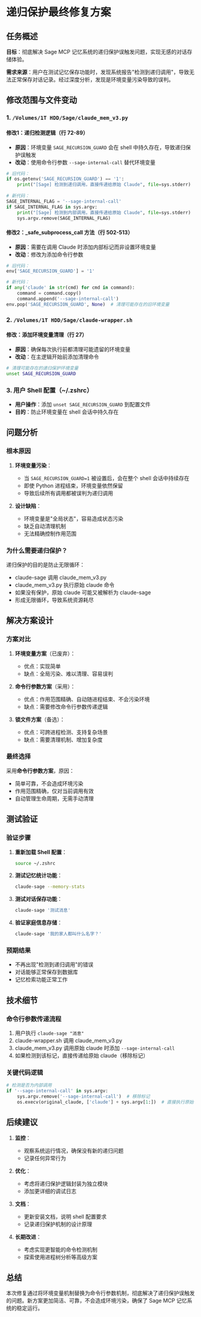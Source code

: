 # 递归保护最终修复方案

## 任务概述

**目标**：彻底解决 Sage MCP 记忆系统的递归保护误触发问题，实现无感的对话存储体验。

**需求来源**：用户在测试记忆保存功能时，发现系统报告"检测到递归调用"，导致无法正常保存对话记录。经过深度分析，发现是环境变量污染导致的误判。

## 修改范围与文件变动

### 1. `/Volumes/1T HDD/Sage/claude_mem_v3.py`

#### 修改1：递归检测逻辑（行 72-89）
- **原因**：环境变量 `SAGE_RECURSION_GUARD` 会在 shell 中持久存在，导致递归保护误触发
- **改动**：使用命令行参数 `--sage-internal-call` 替代环境变量
```python
# 旧代码：
if os.getenv('SAGE_RECURSION_GUARD') == '1':
    print("[Sage] 检测到递归调用，直接传递给原始 Claude", file=sys.stderr)
    
# 新代码：
SAGE_INTERNAL_FLAG = '--sage-internal-call'
if SAGE_INTERNAL_FLAG in sys.argv:
    print("[Sage] 检测到内部调用，直接传递给原始 Claude", file=sys.stderr)
    sys.argv.remove(SAGE_INTERNAL_FLAG)
```

#### 修改2：_safe_subprocess_call 方法（行 502-513）
- **原因**：需要在调用 Claude 时添加内部标记而非设置环境变量
- **改动**：修改为添加命令行参数
```python
# 旧代码：
env['SAGE_RECURSION_GUARD'] = '1'

# 新代码：
if any('claude' in str(cmd) for cmd in command):
    command = command.copy()
    command.append('--sage-internal-call')
env.pop('SAGE_RECURSION_GUARD', None)  # 清理可能存在的旧环境变量
```

### 2. `/Volumes/1T HDD/Sage/claude-wrapper.sh`

#### 修改：添加环境变量清理（行 27）
- **原因**：确保每次执行前都清理可能遗留的环境变量
- **改动**：在主逻辑开始前添加清理命令
```bash
# 清理可能存在的递归保护环境变量
unset SAGE_RECURSION_GUARD
```

### 3. 用户 Shell 配置（~/.zshrc）
- **用户操作**：添加 `unset SAGE_RECURSION_GUARD` 到配置文件
- **目的**：防止环境变量在 shell 会话中持久存在

## 问题分析

### 根本原因

1. **环境变量污染**：
   - 当 `SAGE_RECURSION_GUARD=1` 被设置后，会在整个 shell 会话中持续存在
   - 即使 Python 进程结束，环境变量依然保留
   - 导致后续所有调用都被误判为递归调用

2. **设计缺陷**：
   - 环境变量是"全局状态"，容易造成状态污染
   - 缺乏自动清理机制
   - 无法精确控制作用范围

### 为什么需要递归保护？

递归保护的目的是防止无限循环：
- claude-sage 调用 claude_mem_v3.py
- claude_mem_v3.py 执行原始 claude 命令
- 如果没有保护，原始 claude 可能又被解析为 claude-sage
- 形成无限循环，导致系统资源耗尽

## 解决方案设计

### 方案对比

1. **环境变量方案**（已废弃）：
   - 优点：实现简单
   - 缺点：全局污染、难以清理、容易误判

2. **命令行参数方案**（采用）：
   - 优点：作用范围精确、自动随进程结束、不会污染环境
   - 缺点：需要修改命令行参数传递逻辑

3. **锁文件方案**（备选）：
   - 优点：可跨进程检测、支持复杂场景
   - 缺点：需要清理机制、增加复杂度

### 最终选择

采用**命令行参数方案**，原因：
- 简单可靠，不会造成环境污染
- 作用范围精确，仅对当前调用有效
- 自动管理生命周期，无需手动清理

## 测试验证

### 验证步骤

1. **重新加载 Shell 配置**：
   ```bash
   source ~/.zshrc
   ```

2. **测试记忆统计功能**：
   ```bash
   claude-sage --memory-stats
   ```

3. **测试对话保存功能**：
   ```bash
   claude-sage '测试消息'
   ```

4. **验证家庭信息存储**：
   ```bash
   claude-sage '我的家人都叫什么名字？'
   ```

### 预期结果

- 不再出现"检测到递归调用"的错误
- 对话能够正常保存到数据库
- 记忆检索功能正常工作

## 技术细节

### 命令行参数传递流程

1. 用户执行 `claude-sage "消息"`
2. claude-wrapper.sh 调用 claude_mem_v3.py
3. claude_mem_v3.py 调用原始 claude 时添加 `--sage-internal-call`
4. 如果检测到该标记，直接传递给原始 claude（移除标记）

### 关键代码逻辑

```python
# 检测是否为内部调用
if '--sage-internal-call' in sys.argv:
    sys.argv.remove('--sage-internal-call')  # 移除标记
    os.execv(original_claude, ['claude'] + sys.argv[1:])  # 直接执行原始 claude
```

## 后续建议

1. **监控**：
   - 观察系统运行情况，确保没有新的递归问题
   - 记录任何异常行为

2. **优化**：
   - 考虑将递归保护逻辑封装为独立模块
   - 添加更详细的调试日志

3. **文档**：
   - 更新安装文档，说明 shell 配置要求
   - 记录递归保护机制的设计原理

4. **长期改进**：
   - 考虑实现更智能的命令检测机制
   - 探索使用进程树分析等高级方案

## 总结

本次修复通过将环境变量机制替换为命令行参数机制，彻底解决了递归保护误触发的问题。新方案更加简洁、可靠，不会造成环境污染，确保了 Sage MCP 记忆系统的稳定运行。